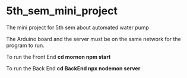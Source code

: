# 5th_sem_mini_project
The mini project for 5th sem about automated water pump

The Arduino board and the server must be on the same network for the program to run.

To run the Front End
**cd mornon
npm start**

To run the Back End
**cd BackEnd
npx nodemon server**
